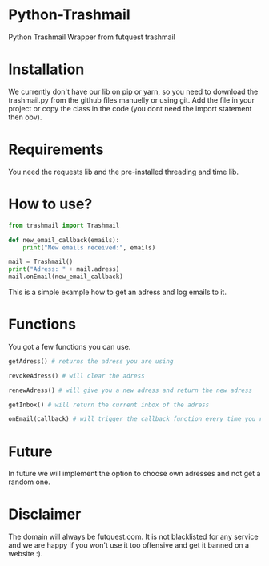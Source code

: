 # Python-Trashmail
Python Trashmail Wrapper from futquest trashmail

# Installation

We currently don't have our lib on pip or yarn, so you need to download the trashmail.py from the github files manuelly or using git.
Add the file in your project or copy the class in the code (you dont need the import statement then obv).

# Requirements

You need the requests lib and the pre-installed threading and time lib.

# How to use?

```py
from trashmail import Trashmail

def new_email_callback(emails):
    print("New emails received:", emails)

mail = Trashmail()
print("Adress: " + mail.adress)
mail.onEmail(new_email_callback)
```

This is a simple example how to get an adress and log emails to it.

# Functions

You got a few functions you can use.
```py
getAdress() # returns the adress you are using

revokeAdress() # will clear the adress

renewAdress() # will give you a new adress and return the new adress

getInbox() # will return the current inbox of the adress

onEmail(callback) # will trigger the callback function every time you receive a new email
```


# Future

In future we will implement the option to choose own adresses and not get a random one.


# Disclaimer

The domain will always be futquest.com. It is not blacklisted for any service and we are happy if you won't use it too offensive and get it banned on a website :).
